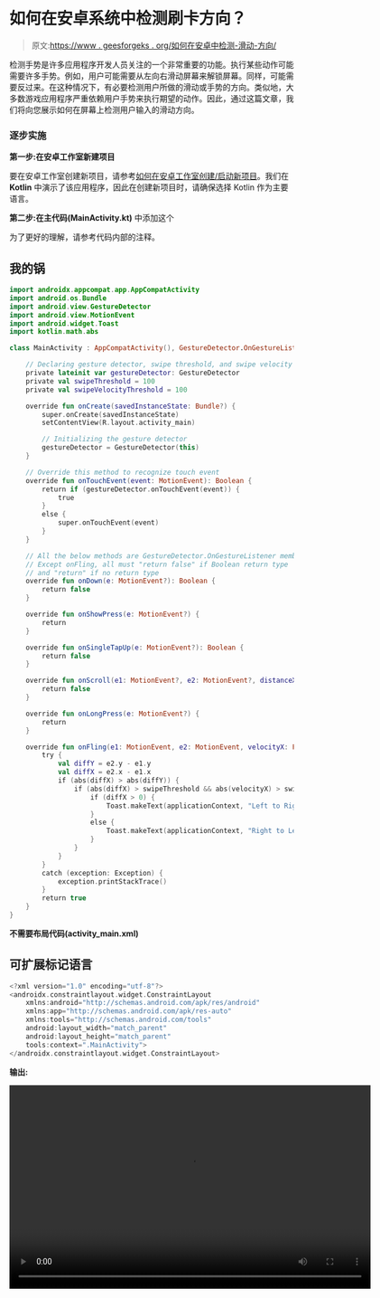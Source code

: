 # 如何在安卓系统中检测刷卡方向？

> 原文:[https://www . geesforgeks . org/如何在安卓中检测-滑动-方向/](https://www.geeksforgeeks.org/how-to-detect-swipe-direction-in-android/)

检测手势是许多应用程序开发人员关注的一个非常重要的功能。执行某些动作可能需要许多手势。例如，用户可能需要从左向右滑动屏幕来解锁屏幕。同样，可能需要反过来。在这种情况下，有必要检测用户所做的滑动或手势的方向。类似地，大多数游戏应用程序严重依赖用户手势来执行期望的动作。因此，通过这篇文章，我们将向您展示如何在屏幕上检测用户输入的滑动方向。

### 逐步实施

**第一步:在安卓工作室新建项目**

要在安卓工作室创建新项目，请参考[如何在安卓工作室创建/启动新项目](https://www.geeksforgeeks.org/android-how-to-create-start-a-new-project-in-android-studio/)。我们在 **Kotlin** 中演示了该应用程序，因此在创建新项目时，请确保选择 Kotlin 作为主要语言。

**第二步:在主代码(MainActivity.kt)** 中添加这个

为了更好的理解，请参考代码内部的注释。

## 我的锅

```kt
import androidx.appcompat.app.AppCompatActivity
import android.os.Bundle
import android.view.GestureDetector
import android.view.MotionEvent
import android.widget.Toast
import kotlin.math.abs

class MainActivity : AppCompatActivity(), GestureDetector.OnGestureListener {

    // Declaring gesture detector, swipe threshold, and swipe velocity threshold
    private lateinit var gestureDetector: GestureDetector
    private val swipeThreshold = 100
    private val swipeVelocityThreshold = 100

    override fun onCreate(savedInstanceState: Bundle?) {
        super.onCreate(savedInstanceState)
        setContentView(R.layout.activity_main)

        // Initializing the gesture detector
        gestureDetector = GestureDetector(this)
    }

    // Override this method to recognize touch event
    override fun onTouchEvent(event: MotionEvent): Boolean {
        return if (gestureDetector.onTouchEvent(event)) {
            true
        }
        else {
            super.onTouchEvent(event)
        }
    }

    // All the below methods are GestureDetector.OnGestureListener members
    // Except onFling, all must "return false" if Boolean return type
    // and "return" if no return type
    override fun onDown(e: MotionEvent?): Boolean {
        return false
    }

    override fun onShowPress(e: MotionEvent?) {
        return
    }

    override fun onSingleTapUp(e: MotionEvent?): Boolean {
        return false
    }

    override fun onScroll(e1: MotionEvent?, e2: MotionEvent?, distanceX: Float, distanceY: Float): Boolean {
        return false
    }

    override fun onLongPress(e: MotionEvent?) {
        return
    }

    override fun onFling(e1: MotionEvent, e2: MotionEvent, velocityX: Float, velocityY: Float): Boolean {
        try {
            val diffY = e2.y - e1.y
            val diffX = e2.x - e1.x
            if (abs(diffX) > abs(diffY)) {
                if (abs(diffX) > swipeThreshold && abs(velocityX) > swipeVelocityThreshold) {
                    if (diffX > 0) {
                        Toast.makeText(applicationContext, "Left to Right swipe gesture", Toast.LENGTH_SHORT).show()
                    }
                    else {
                        Toast.makeText(applicationContext, "Right to Left swipe gesture", Toast.LENGTH_SHORT).show()
                    }
                }
            }
        }
        catch (exception: Exception) {
            exception.printStackTrace()
        }
        return true
    }
}
```

**不需要布局代码(activity_main.xml)**

## 可扩展标记语言

```kt
<?xml version="1.0" encoding="utf-8"?>
<androidx.constraintlayout.widget.ConstraintLayout 
    xmlns:android="http://schemas.android.com/apk/res/android"
    xmlns:app="http://schemas.android.com/apk/res-auto"
    xmlns:tools="http://schemas.android.com/tools"
    android:layout_width="match_parent"
    android:layout_height="match_parent"
    tools:context=".MainActivity">
</androidx.constraintlayout.widget.ConstraintLayout>
```

**输出:**

<video class="wp-video-shortcode" id="video-652782-1" width="640" height="360" preload="metadata" controls=""><source type="video/mp4" src="https://media.geeksforgeeks.org/wp-content/uploads/20210722213308/561.mp4?_=1">[https://media.geeksforgeeks.org/wp-content/uploads/20210722213308/561.mp4](https://media.geeksforgeeks.org/wp-content/uploads/20210722213308/561.mp4)</video>